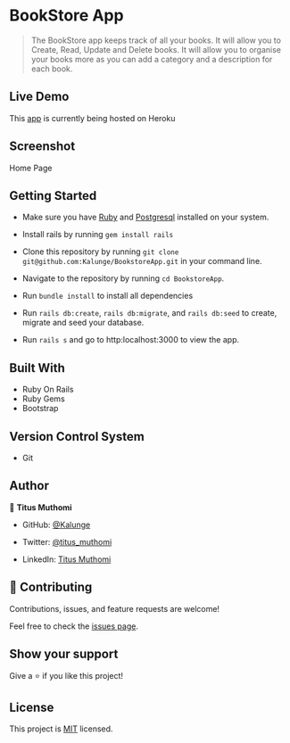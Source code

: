 # BookStore App

> The BookStore app keeps track of all your books. It will allow you to Create, Read, Update and Delete books. It will allow you to organise your books more as you can add a category and a description for each book.

## Live Demo

This [app](https://protected-badlands-73149.herokuapp.com/) is currently being hosted on Heroku
## Screenshot

Home Page


## Getting Started

- Make sure you have [Ruby](https://www.ruby-lang.org/en/documentation/installation/) and [Postgresql](https://www.postgresql.org/download/) installed on your system.

- Install rails by running `gem install rails`

- Clone this repository by running `git clone git@github.com:Kalunge/BookstoreApp.git` in your command line.

- Navigate to the repository by running `cd BookstoreApp`.

- Run `bundle install` to install all dependencies

- Run `rails db:create`, `rails db:migrate`, and `rails db:seed`   to create, migrate and seed your database.

- Run `rails s` and go to http:localhost:3000 to view the app.


## Built With

- Ruby On Rails
- Ruby Gems
- Bootstrap

## Version Control System

- Git

## Author

👤 **Titus Muthomi**

- GitHub: [@Kalunge](https://github.com/Kalunge)

- Twitter: [@titus_muthomi](https://twitter.com/titus_muthomi)

- LinkedIn: [Titus Muthomi](https://www.linkedin.com/in/muthomi-titus-295024181/)


## 🤝 Contributing

Contributions, issues, and feature requests are welcome!

Feel free to check the [issues page](https://github.com/Kalunge/BookstoreApp/issues).

## Show your support

Give a ⭐️ if you like this project!

## License

This project is [MIT](LICENSE) licensed.
